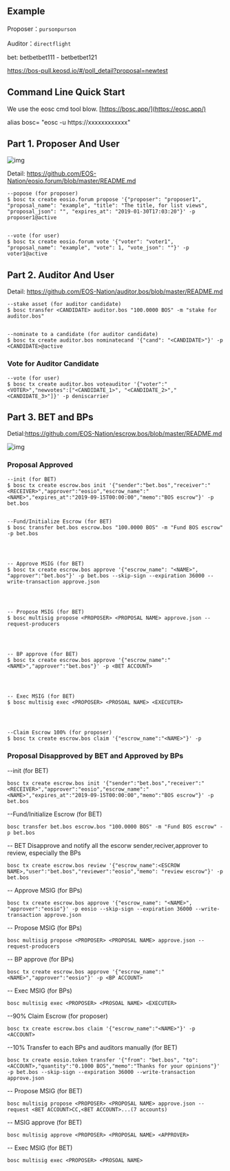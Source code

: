 ## Example

Proposer：`pursonpurson`

Auditor：`directflight`

bet: betbetbet111 - betbetbet121

https://bos-pull.keosd.io/#/poll_detail?proposal=newtest

## Command Line Quick Start

We use the eosc cmd tool blow. [https://bosc.app/](https://eosc.app/)

alias bosc= "eosc -u https://xxxxxxxxxxxx"

## Part 1. Proposer And User 

![img](https://uploader.shimo.im/f/K0qO5RiIfVoFNxbU.png!thumbnail)       

Detail: https://github.com/EOS-Nation/eosio.forum/blob/master/README.md

```
--popose (for proposer)
$ bosc tx create eosio.forum propose '{"proposer": "proposer1", "proposal_name": "example", "title": "The title, for list views", "proposal_json": "", "expires_at": "2019-01-30T17:03:20"}' -p proposer1@active


--vote (for user)
$ bosc tx create eosio.forum vote '{"voter": "voter1", "proposal_name": "example", "vote": 1, "vote_json": ""}' -p voter1@active
```

## Part 2. Auditor And User 

Detail: https://github.com/EOS-Nation/auditor.bos/blob/master/README.md

```
--stake asset (for auditor candidate)
$ bosc transfer <CANDIDATE> auditor.bos "100.0000 BOS" -m "stake for auditor.bos"


--nominate to a candidate (for auditor candidate)
$ bosc tx create auditor.bos nominatecand '{"cand": "<CANDIDATE>"}' -p <CANDIDATE>@active
```

### Vote for Auditor Candidate

```
--vote (for user)
$ bosc tx create auditor.bos voteauditor '{"voter":"<VOTER>","newvotes":["<CANDIDATE_1>", "<CANDIDATE_2>","<CANDIDATE_3>"]}' -p deniscarrier
```



## Part 3. BET and BPs 

Detial:https://github.com/EOS-Nation/escrow.bos/blob/master/README.md

![img](https://uploader.shimo.im/f/030svcQ4BmEB84nz.png!thumbnail)       



### Proposal Approved

```
--init (for BET)
$ bosc tx create escrow.bos init '{"sender":"bet.bos","receiver":"<RECEIVER>","approver":"eosio","escrow_name":"<NAME>","expires_at":"2019-09-15T00:00:00","memo":"BOS escrow"}' -p bet.bos


--Fund/Initialize Escrow (for BET)
$ bosc transfer bet.bos escrow.bos "100.0000 BOS" -m "Fund BOS escrow" -p bet.bos




-- Approve MSIG (for BET)
$ bosc tx create escrow.bos approve '{"escrow_name": "<NAME>", "approver":"bet.bos"}' -p bet.bos --skip-sign --expiration 36000 --write-transaction approve.json




-- Propose MSIG (for BET)
$ bosc multisig propose <PROPOSER> <PROPOSAL NAME> approve.json --request-producers




-- BP approve (for BET)
$ bosc tx create escrow.bos approve '{"escrow_name":"<NAME>","approver":"bet.bos"}' -p <BET ACCOUNT>




-- Exec MSIG (for BET)
$ bosc multisig exec <PROPOSER> <PROSOAL NAME> <EXECUTER>




--Claim Escrow 100% (for proposer)
$ bosc tx create escrow.bos claim '{"escrow_name":"<NAME>"}' -p
```

### Proposal Disapproved by BET and Approved by BPs

--init (for BET)
```
bosc tx create escrow.bos init '{"sender":"bet.bos","receiver":"<RECEIVER>","approver":"eosio","escrow_name":"<NAME>","expires_at":"2019-09-15T00:00:00","memo":"BOS escrow"}' -p bet.bos
```

--Fund/Initialize Escrow (for BET)
```
bosc transfer bet.bos escrow.bos "100.0000 BOS" -m "Fund BOS escrow" -p bet.bos
```

-- BET Disapprove and notify all the escorw sender,reciver,approver to review, especially the BPs
```
bosc tx create escrow.bos review '{"escrow_name":<ESCROW NAME>,"user":"bet.bos","reviewer":"eosio","memo": "review escrow"}' -p bet.bos
```

-- Approve MSIG (for BPs)
```
bosc tx create escrow.bos approve '{"escrow_name": "<NAME>", "approver":"eosio"}' -p eosio --skip-sign --expiration 36000 --write-transaction approve.json
```

-- Propose MSIG (for BPs)
```
bosc multisig propose <PROPOSER> <PROPOSAL NAME> approve.json --request-producers
```

-- BP approve (for BPs)
```
bosc tx create escrow.bos approve '{"escrow_name":"<NAME>","approver":"eosio"}' -p <BP ACCOUNT>
```

-- Exec MSIG (for BPs)
```
bosc multisig exec <PROPOSER> <PROSOAL NAME> <EXECUTER>
```

--90% Claim Escrow  (for proposer)
```
bosc tx create escrow.bos claim '{"escrow_name":"<NAME>"}' -p <ACCOUNT>
```

--10% Transfer to each BPs and auditors manually  (for BET)

```
bosc tx create eosio.token transfer '{"from": "bet.bos", "to":<ACCOUNT>,"quantity":"0.1000 BOS","memo":"Thanks for your opinions"}' -p bet.bos --skip-sign --expiration 36000 --write-transaction approve.json
```

-- Propose MSIG (for BET)
```
bosc multisig propose <PROPOSER> <PROPOSAL NAME> approve.json --request <BET ACCOUNT>CC,<BET ACCOUNT>...(7 accounts)
```

-- MSIG approve (for BET)
```
bosc multisig approve <PROPOSER> <PROPOSAL NAME> <APPROVER> 
```

-- Exec MSIG (for BET)
```
bosc multisig exec <PROPOSER> <PROSOAL NAME> 
```
